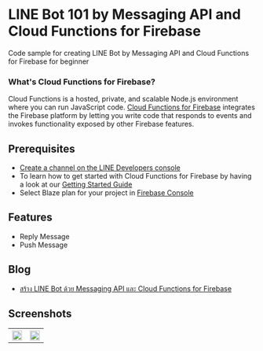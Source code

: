 # LINE Bot 101 by Messaging API and Cloud Functions for Firebase
Code sample for creating LINE Bot by Messaging API and Cloud Functions for Firebase for beginner

### What's Cloud Functions for Firebase?

Cloud Functions is a hosted, private, and scalable Node.js environment where you can run JavaScript code. [Cloud Functions for Firebase](https://firebase.google.com/features/functions) integrates the Firebase platform by letting you write code that responds to events and invokes functionality exposed by other Firebase features.

## Prerequisites
* [Create a channel on the LINE Developers console](https://developers.line.me/en/docs/line-login/getting-started/)
* To learn how to get started with Cloud Functions for Firebase by having a look at our [Getting Started Guide](https://firebase.google.com/docs/functions/get-started)
* Select Blaze plan for your project in [Firebase Console](https://console.firebase.google.com/)

## Features
* Reply Message
* Push Message

## Blog
* [สร้าง LINE Bot ด้วย Messaging API และ Cloud Functions for Firebase](https://medium.com/linedevth/20d284edea1b)

## Screenshots
<table width="100%">
	<tr>
	  <th><img src="https://user-images.githubusercontent.com/1763410/42454264-3f36aee6-83b9-11e8-918d-6559fb6be89f.gif" width="100%"></th>
	  <th><img src="https://user-images.githubusercontent.com/1763410/42454265-3f7261ca-83b9-11e8-86ec-65cdaac1e2d6.gif" width="100%"></th>
	</tr>
</table>
